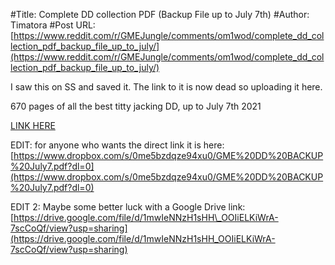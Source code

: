 #Title: Complete DD collection PDF (Backup File up to July 7th)
#Author: Timatora
#Post URL: [https://www.reddit.com/r/GMEJungle/comments/om1wod/complete_dd_collection_pdf_backup_file_up_to_july/](https://www.reddit.com/r/GMEJungle/comments/om1wod/complete_dd_collection_pdf_backup_file_up_to_july/)


I saw this on SS and saved it. The link to it is now dead so uploading it here.

670 pages of all the best titty jacking DD, up to July 7th 2021

[LINK HERE](https://www.dropbox.com/s/0me5bzdqze94xu0/GME%20DD%20BACKUP%20July7.pdf?dl=0)

EDIT: for anyone who wants the direct link it is here:[https://www.dropbox.com/s/0me5bzdqze94xu0/GME%20DD%20BACKUP%20July7.pdf?dl=0](https://www.dropbox.com/s/0me5bzdqze94xu0/GME%20DD%20BACKUP%20July7.pdf?dl=0)  


EDIT 2: Maybe some better luck with a Google Drive link:  
[https://drive.google.com/file/d/1mwIeNNzH1sHH\_OOIiELKiWrA-7scCoQf/view?usp=sharing](https://drive.google.com/file/d/1mwIeNNzH1sHH_OOIiELKiWrA-7scCoQf/view?usp=sharing)